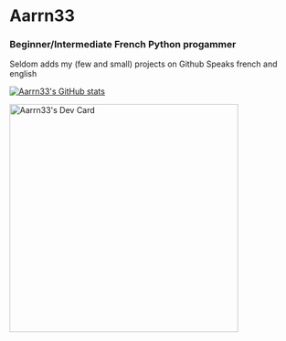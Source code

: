 # Aarrn33

### Beginner/Intermediate French Python progammer
Seldom adds my (few and small) projects on Github
Speaks french and english

[![Aarrn33's GitHub stats](https://github-readme-stats.vercel.app/api?username=Aarrn33&show_icons=true&theme=dark)](https://github.com/anuraghazra/github-readme-stats)

<a href="https://app.daily.dev/Aarrn33"><img src="https://api.daily.dev/devcards/ff9a6fb3d67046f3be560662d6d91e86.png?r=bni" width="400" alt="Aarrn33's Dev Card"/></a>
